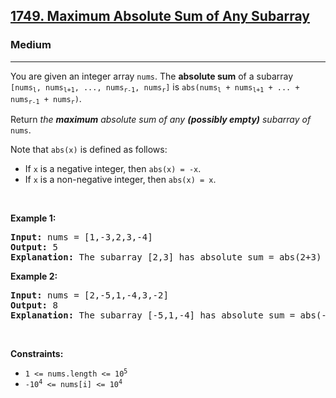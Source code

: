 <h2><a href="https://leetcode.com/problems/maximum-absolute-sum-of-any-subarray/">1749. Maximum Absolute Sum of Any Subarray</a></h2><h3>Medium</h3><hr><div style="user-select: auto;"><p style="user-select: auto;">You are given an integer array <code style="user-select: auto;">nums</code>. The <strong style="user-select: auto;">absolute sum</strong> of a subarray <code style="user-select: auto;">[nums<sub style="user-select: auto;">l</sub>, nums<sub style="user-select: auto;">l+1</sub>, ..., nums<sub style="user-select: auto;">r-1</sub>, nums<sub style="user-select: auto;">r</sub>]</code> is <code style="user-select: auto;">abs(nums<sub style="user-select: auto;">l</sub> + nums<sub style="user-select: auto;">l+1</sub> + ... + nums<sub style="user-select: auto;">r-1</sub> + nums<sub style="user-select: auto;">r</sub>)</code>.</p>

<p style="user-select: auto;">Return <em style="user-select: auto;">the <strong style="user-select: auto;">maximum</strong> absolute sum of any <strong style="user-select: auto;">(possibly empty)</strong> subarray of </em><code style="user-select: auto;">nums</code>.</p>

<p style="user-select: auto;">Note that <code style="user-select: auto;">abs(x)</code> is defined as follows:</p>

<ul style="user-select: auto;">
	<li style="user-select: auto;">If <code style="user-select: auto;">x</code> is a negative integer, then <code style="user-select: auto;">abs(x) = -x</code>.</li>
	<li style="user-select: auto;">If <code style="user-select: auto;">x</code> is a non-negative integer, then <code style="user-select: auto;">abs(x) = x</code>.</li>
</ul>

<p style="user-select: auto;">&nbsp;</p>
<p style="user-select: auto;"><strong style="user-select: auto;">Example 1:</strong></p>

<pre style="user-select: auto;"><strong style="user-select: auto;">Input:</strong> nums = [1,-3,2,3,-4]
<strong style="user-select: auto;">Output:</strong> 5
<strong style="user-select: auto;">Explanation:</strong> The subarray [2,3] has absolute sum = abs(2+3) = abs(5) = 5.
</pre>

<p style="user-select: auto;"><strong style="user-select: auto;">Example 2:</strong></p>

<pre style="user-select: auto;"><strong style="user-select: auto;">Input:</strong> nums = [2,-5,1,-4,3,-2]
<strong style="user-select: auto;">Output:</strong> 8
<strong style="user-select: auto;">Explanation:</strong> The subarray [-5,1,-4] has absolute sum = abs(-5+1-4) = abs(-8) = 8.
</pre>

<p style="user-select: auto;">&nbsp;</p>
<p style="user-select: auto;"><strong style="user-select: auto;">Constraints:</strong></p>

<ul style="user-select: auto;">
	<li style="user-select: auto;"><code style="user-select: auto;">1 &lt;= nums.length &lt;= 10<sup style="user-select: auto;">5</sup></code></li>
	<li style="user-select: auto;"><code style="user-select: auto;">-10<sup style="user-select: auto;">4</sup> &lt;= nums[i] &lt;= 10<sup style="user-select: auto;">4</sup></code></li>
</ul>
</div>